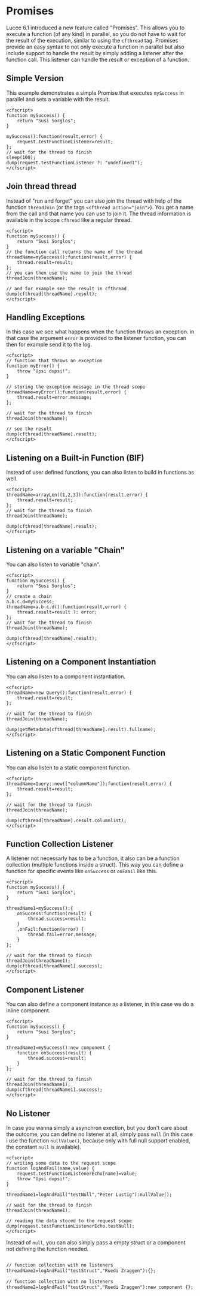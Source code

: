 <!--
{
  "title": "Promises",
  "id": "function-listener",
  "since": "6.1",
  "description": "This document explains how to use a fPromises in Lucee.",
  "keywords": [
    "parallel",
    "async",
    "thread",
    "function",
    "romises"
  ]
}
-->
# Promises

Lucee 6.1 introduced a new feature called "Promises". This allows you to execute a function (of any kind) in parallel, so you do not have to wait for the result of the execution, similar to using the `cfthread` tag. Promises provide an easy syntax to not only execute a function in parallel but also include support to handle the result by simply adding a listener after the function call. This listener can handle the result or exception of a function. 

## Simple Version

This example demonstrates a simple Promise that executes `mySuccess` in parallel and sets a variable with the result.

```run
<cfscript>
function mySuccess() {
    return "Susi Sorglos";
}

mySuccess():function(result,error) {
    request.testFunctionListener=result;
};
// wait for the thread to finish
sleep(100);
dump(request.testFunctionListener ?: "undefined1");
</cfscript>
```

## Join thread thread

Instead of "run and forget" you can also join the thread with help of the function  `threadJoin` (or the tags `<cfthread action="join">`). You get a name from the call and that name you can use to join it. The thread information is available in the scope `cfhread` like a regular thread.

```run
<cfscript>
function mySuccess() {
    return "Susi Sorglos";
}
// the function call returns the name of the thread
threadName=mySuccess():function(result,error) {
    thread.result=result;
};
// you can then use the name to join the thread
threadJoin(threadName);

// and for example see the result in cfthread
dump(cfthread[threadName].result);
</cfscript>
```

## Handling Exceptions

In this case we see what happens when the function throws an exception. in that case the argument `error` is provided to the listener function, you can then for example send it to the log.

```run
<cfscript>
// function that throws an exception
function myError() {
    throw "Upsi dupsi!";
}

// storing the exception message in the thread scope
threadName=myError():function(result,error) {
    thread.result=error.message;
};

// wait for the thread to finish
threadJoin(threadName);

// see the result
dump(cfthread[threadName].result);
</cfscript>
```

## Listening on a Built-in Function (BIF)

Instead of user defined functions, you can also listen to build in functions as well.

```run
<cfscript>
threadName=arrayLen([1,2,3]):function(result,error) {
    thread.result=result;
};
// wait for the thread to finish
threadJoin(threadName);

dump(cfthread[threadName].result);
</cfscript>
```

## Listening on a variable "Chain"

You can also listen to variable "chain".

```run
<cfscript>
function mySuccess() {
    return "Susi Sorglos";
}
// create a chain
a.b.c.d=mySuccess;
threadName=a.b.c.d():function(result,error) {
    thread.result=result ?: error;
};
// wait for the thread to finish
threadJoin(threadName);

dump(cfthread[threadName].result);
</cfscript>
```


## Listening on a Component Instantiation

You can also listen to a component instantiation.

```run
<cfscript>
threadName=new Query():function(result,error) {
    thread.result=result;
};

// wait for the thread to finish
threadJoin(threadName);

dump(getMetadata(cfthread[threadName].result).fullname);
</cfscript>
```

## Listening on a Static Component Function 

You can also listen to a static component function.

```run
<cfscript>
threadName=Query::new(["columnName"]):function(result,error) {
    thread.result=result;
};

// wait for the thread to finish
threadJoin(threadName);

dump(cfthread[threadName].result.columnlist);
</cfscript>
```


## Function Collection Listener

A listener not necessarly has to be a function, it also can be a function collection (multiple functions inside a struct).
This way you can define a function for specific events like `onSuccess` or `onFaail` like this.

```run
<cfscript>
function mySuccess() {
    return "Susi Sorglos";
}

threadName1=mySuccess():{
    onSuccess:function(result) {
        thread.success=result;
    }
    ,onFail:function(error) {
        thread.fail=error.message;
    }
};

// wait for the thread to finish
threadJoin(threadName1);
dump(cfthread[threadName1].success);
</cfscript>
```


## Component Listener

You can also define a component instance as a listener, in this case we do a inline component.

```run
<cfscript>
function mySuccess() {
    return "Susi Sorglos";
}

threadName1=mySuccess():new component {  
    function onSuccess(result) {
        thread.success=result;
    }
};  

// wait for the thread to finish
threadJoin(threadName1);
dump(cfthread[threadName1].success);
</cfscript>
```


## No Listener

In case you wanna simply a asynchron exection, but you don't care about the outcome, you can define no listener at all, simply pass `null` (in this case i use the function `nullValue()`, because only with full null support enabled, the constant `null` is available).

```run
<cfscript>
// writing some data to the request scope
function logAndFail(name,value) {
    request.testFunctionListenerEcho[name]=value;
    throw "Upsi dupsi!";
}

threadName1=logAndFail("testNull","Peter Lustig"):nullValue();

// wait for the thread to finish
threadJoin(threadName1);

// reading the data stored to the request scope
dump(request.testFunctionListenerEcho.testNull);
</cfscript>
```

Instead of `null`, you can also simply pass a empty struct or a component not defining the function needed.

```coldfusion

// function collection with no listeners
threadName2=logAndFail("testStruct","Ruedi Zraggen"):{};

// function collection with no listeners
threadName2=logAndFail("testStruct","Ruedi Zraggen"):new component {};
```
